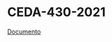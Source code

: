 # CEDA-430-2021

[Documento](https://raw.githubusercontent.com/aseic/assets/master/revision_curricular/docs/ceda_430_2021/ceda_430_2021.pdf)

